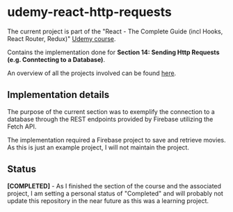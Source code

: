 # udemy-react-http-requests

The current project is part of the "React - The Complete Guide (incl Hooks, React Router, Redux)" [Udemy course](https://www.udemy.com/course/react-the-complete-guide-incl-redux/).

Contains the implementation done for **Section 14: Sending Http Requests (e.g. Conntecting to a Database)**.

An overview of all the projects involved can be found [here](https://github.com/mariamihai/udemy-react-overview).

## Implementation details
The purpose of the current section was to exemplify the connection to a database through the REST endpoints provided by Firebase utilizing the Fetch API.

The implementation required a Firebase project to save and retrieve movies. As this is just an example project, I will not maintain the project.

## Status
**[COMPLETED]** - As I finished the section of the course and the associated project, I am setting a personal status of "Completed" and will probably not update this repository in the near future as this was a learning project.